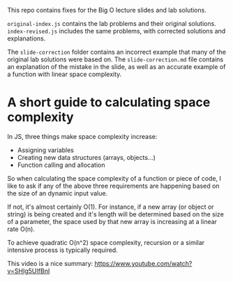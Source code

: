 This repo contains fixes for the Big O lecture slides and lab solutions.

`original-index.js` contains the lab problems and their original solutions. `index-revised.js` includes the same problems, with corrected solutions and explanations. 

The `slide-correction` folder contains an incorrect example that many of the original lab solutions were based on. The `slide-correction.md` file contains an explanation of the mistake in the slide, as well as an accurate example of a function with linear space complexity.


# A short guide to calculating space complexity

In JS, three things make space complexity increase:
- Assigning variables
- Creating new data structures (arrays, objects...)
- Function calling and allocation

So when calculating the space complexity of a function or piece of code, I like to ask if any of the above three requirements are happening based on the size of an dynamic input value. 

If not, it's almost certainly O(1). For instance, if a new array (or object or string) is being created and it's length will be determined based on the size of a parameter, the space used by that new array is increasing at a linear rate O(n). 

To achieve quadratic O(n^2) space complexity, recursion or a similar intensive process is typically required. 

This video is a nice summary: https://www.youtube.com/watch?v=SHIg5UIfBnI